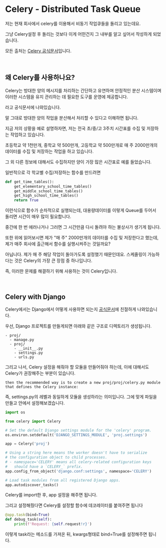 # Celery - Distributed Task Queue

저는 현재 회사에서 celery를 이용해서 비동기 작업큐들을 돌리고 있는데요.

그냥 Celery설정 후 돌리는 것보다 이게 어떤건지 그 내부를 알고 싶어서 작성하게 되었습니다.

모든 출처는 [Celery 공식문서](https://docs.celeryq.dev/en/stable/index.html)입니다.

<br>

## 왜 Celery를 사용하나요?

Celery는 방대한 양의 메시지를 처리하는 간단하고 유연하며 안정적인 분산 시스템이며 이러한 시스템을 유지 관리하는 데 필요한 도구를 운영에 제공합니다.

라고 공식문서에 나와있습니다.

말 그대로 방대한 양의 작업을 분산해서 처리할 수 있다고 이해하면 됩니다.

지금 저의 상황을 예로 설명하자면, 저는 전국 초/중/고 3주치 시간표를 수집 및 저장하는 작업하고 있습니다.

초등학교 약 1천만개, 중학교 약 500만개, 고등학교 약 500만개로 매 주 2000만개의 데이터를 수집 및 저장하는 작업을 하고 있습니다.

그 외 다른 정보에 대해서도 수집하지만 양이 가장 많은 시간표로 예를 들었습니다.

일반적으로 각 학교별 수집/저장하는 함수를 만드려면

```python
def get_time_tables():
    get_elementary_school_time_tables()
    get_middle_school_time_tables()
    get_high_school_time_tables()
    return True
```
이런식으로 함수가 순차적으로 실행되는데, 대용량데이터를 이렇게 Queue를 두어서 돌리면 시간이 매우 많이 필요합니다.

중간에 한 번 에러나거나 그러면 그 시간만큼 다시 돌려야 하는 불상사가 생기게 됩니다.

또한 위에 읽어보시면 제가 "매 주" 2000만개의 데이터를 수집 및 저장한다고 했는데, 제가 매주 회사에 출근해서 함수를 실행시켜주는 것일까요?

아닙니다. 제가 매 주 해당 작업이 돌아가도록 설정했기 때문인데요. 스케줄링이 가능하다는 것은 Celery의 가장 큰 장점 중 하나입니다.

즉, 이러한 문제를 해결하기 위해 사용하는 것이 Celery입니다.

<br>

## Celery with Django

Celery에서는 Django에서 어떻게 사용하면 되는지 [공식문서](https://docs.celeryq.dev/en/stable/django/first-steps-with-django.html#django-first-steps)에 친절하게 나와있습니다.

우선, Django 프로젝트를 만들게되면 아래와 같은 구조로 디렉토리가 생성됩니다.

```
- proj/
  - manage.py
  - proj/
    - __init__.py
    - settings.py
    - urls.py
```
그리고 나서, Celery 설정을 해줘야 할 모듈을 만들어줘야 하는데, 이에 대해서도 Celery가 권장해주는 부분이 있습니다.

```
then the recommended way is to create a new proj/proj/celery.py module that defines the Celery instance:
```

즉, settings.py의 레벨과 동일하게 모듈을 생성하라는 의미입니다. 그에 맞게 파일을 만들고 안에서 설정해보겠습니다.

```python
import os

from celery import Celery

# Set the default Django settings module for the 'celery' program.
os.environ.setdefault('DJANGO_SETTINGS_MODULE', 'proj.settings')

app = Celery('proj')

# Using a string here means the worker doesn't have to serialize
# the configuration object to child processes.
# - namespace='CELERY' means all celery-related configuration keys
#   should have a `CELERY_` prefix.
app.config_from_object('django.conf:settings', namespace='CELERY')

# Load task modules from all registered Django apps.
app.autodiscover_tasks()
```

Celery를 import한 후, app 설정을 해주면 됩니다.

그리고 설정해줬다면 Celery를 설정할 함수에 데코레이터를 붙여주면 됩니다

```python
@app.task(bind=True)
def debug_task(self):
    print(f'Request: {self.request!r}')
```

이렇게 task라는 메소드를 가져온 뒤, kwargs형태로 bind=True를 설정해주면 됩니다.

<br>

